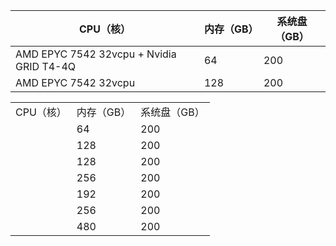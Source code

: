 | CPU（核） | 内存（GB） | 系统盘（GB） |
|-----|-----|-----------|
| AMD EPYC 7542 32vcpu + Nvidia GRID T4-4Q | 64 | 200 |
| AMD EPYC 7542 32vcpu | 128 | 200 |

<table>
   <tr>
      <td>CPU（核）</td>
      <td>内存（GB）</td>
      <td>系统盘（GB）</td>
   </tr>
   <tr>
      <td></td>
      <td>64</td>
      <td>200</td>
   </tr>
   <tr>
      <td></td>
      <td>128</td>
      <td>200</td>
   </tr>
   <tr>
      <td></td>
      <td>128</td>
      <td>200</td>
   </tr>
   <tr>
      <td></td>
      <td>256</td>
      <td>200</td>
   </tr>
   <tr>
      <td></td>
      <td>192</td>
      <td>200</td>
   </tr>
   <tr>
      <td></td>
      <td>256</td>
      <td>200</td>
   </tr>
   <tr>
      <td></td>
      <td>480</td>
      <td>200</td>
   </tr>
</table>
